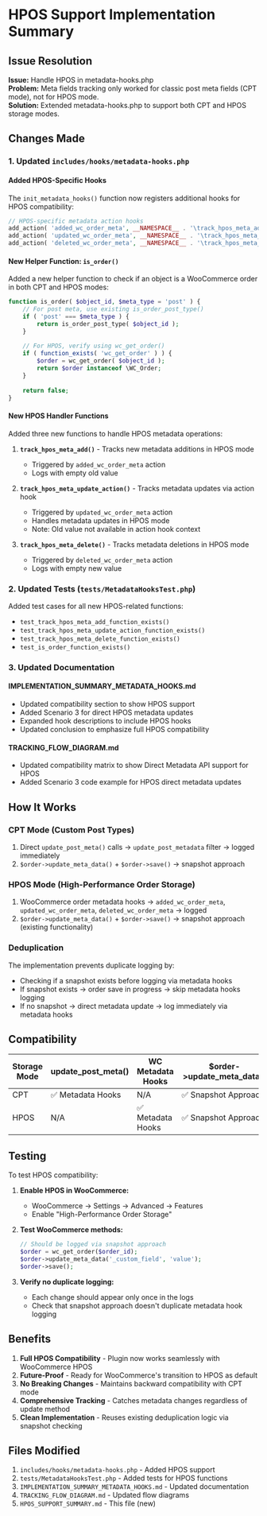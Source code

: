 # HPOS Support Implementation Summary

## Issue Resolution
**Issue:** Handle HPOS in metadata-hooks.php  
**Problem:** Meta fields tracking only worked for classic post meta fields (CPT mode), not for HPOS mode.  
**Solution:** Extended metadata-hooks.php to support both CPT and HPOS storage modes.

## Changes Made

### 1. Updated `includes/hooks/metadata-hooks.php`

#### Added HPOS-Specific Hooks
The `init_metadata_hooks()` function now registers additional hooks for HPOS compatibility:

```php
// HPOS-specific metadata action hooks
add_action( 'added_wc_order_meta', __NAMESPACE__ . '\track_hpos_meta_add', 10, 4 );
add_action( 'updated_wc_order_meta', __NAMESPACE__ . '\track_hpos_meta_update_action', 10, 4 );
add_action( 'deleted_wc_order_meta', __NAMESPACE__ . '\track_hpos_meta_delete', 10, 4 );
```

#### New Helper Function: `is_order()`
Added a new helper function to check if an object is a WooCommerce order in both CPT and HPOS modes:

```php
function is_order( $object_id, $meta_type = 'post' ) {
    // For post meta, use existing is_order_post_type()
    if ( 'post' === $meta_type ) {
        return is_order_post_type( $object_id );
    }
    
    // For HPOS, verify using wc_get_order()
    if ( function_exists( 'wc_get_order' ) ) {
        $order = wc_get_order( $object_id );
        return $order instanceof \WC_Order;
    }
    
    return false;
}
```

#### New HPOS Handler Functions
Added three new functions to handle HPOS metadata operations:

1. **`track_hpos_meta_add()`** - Tracks new metadata additions in HPOS mode
   - Triggered by `added_wc_order_meta` action
   - Logs with empty old value

2. **`track_hpos_meta_update_action()`** - Tracks metadata updates via action hook
   - Triggered by `updated_wc_order_meta` action
   - Handles metadata updates in HPOS mode
   - Note: Old value not available in action hook context

3. **`track_hpos_meta_delete()`** - Tracks metadata deletions in HPOS mode
   - Triggered by `deleted_wc_order_meta` action
   - Logs with empty new value

### 2. Updated Tests (`tests/MetadataHooksTest.php`)

Added test cases for all new HPOS-related functions:
- `test_track_hpos_meta_add_function_exists()`
- `test_track_hpos_meta_update_action_function_exists()`
- `test_track_hpos_meta_delete_function_exists()`
- `test_is_order_function_exists()`

### 3. Updated Documentation

#### IMPLEMENTATION_SUMMARY_METADATA_HOOKS.md
- Updated compatibility section to show HPOS support
- Added Scenario 3 for direct HPOS metadata updates
- Expanded hook descriptions to include HPOS hooks
- Updated conclusion to emphasize full HPOS compatibility

#### TRACKING_FLOW_DIAGRAM.md
- Updated compatibility matrix to show Direct Metadata API support for HPOS
- Added Scenario 3 code example for HPOS direct metadata updates

## How It Works

### CPT Mode (Custom Post Types)
1. Direct `update_post_meta()` calls → `update_post_metadata` filter → logged immediately
2. `$order->update_meta_data()` + `$order->save()` → snapshot approach

### HPOS Mode (High-Performance Order Storage)
1. WooCommerce order metadata hooks → `added_wc_order_meta`, `updated_wc_order_meta`, `deleted_wc_order_meta` → logged
2. `$order->update_meta_data()` + `$order->save()` → snapshot approach (existing functionality)

### Deduplication
The implementation prevents duplicate logging by:
- Checking if a snapshot exists before logging via metadata hooks
- If snapshot exists → order save in progress → skip metadata hooks logging
- If no snapshot → direct metadata update → log immediately via metadata hooks

## Compatibility

| Storage Mode | update_post_meta() | WC Metadata Hooks | $order->update_meta_data() |
|--------------|-------------------|-------------------|----------------------------|
| CPT          | ✅ Metadata Hooks | N/A               | ✅ Snapshot Approach       |
| HPOS         | N/A               | ✅ Metadata Hooks | ✅ Snapshot Approach       |

## Testing

To test HPOS compatibility:

1. **Enable HPOS in WooCommerce:**
   - WooCommerce → Settings → Advanced → Features
   - Enable "High-Performance Order Storage"

2. **Test WooCommerce methods:**
   ```php
   // Should be logged via snapshot approach
   $order = wc_get_order($order_id);
   $order->update_meta_data('_custom_field', 'value');
   $order->save();
   ```

3. **Verify no duplicate logging:**
   - Each change should appear only once in the logs
   - Check that snapshot approach doesn't duplicate metadata hook logging

## Benefits

1. **Full HPOS Compatibility** - Plugin now works seamlessly with WooCommerce HPOS
2. **Future-Proof** - Ready for WooCommerce's transition to HPOS as default
3. **No Breaking Changes** - Maintains backward compatibility with CPT mode
4. **Comprehensive Tracking** - Catches metadata changes regardless of update method
5. **Clean Implementation** - Reuses existing deduplication logic via snapshot checking

## Files Modified

1. `includes/hooks/metadata-hooks.php` - Added HPOS support
2. `tests/MetadataHooksTest.php` - Added tests for HPOS functions
3. `IMPLEMENTATION_SUMMARY_METADATA_HOOKS.md` - Updated documentation
4. `TRACKING_FLOW_DIAGRAM.md` - Updated flow diagrams
5. `HPOS_SUPPORT_SUMMARY.md` - This file (new)
